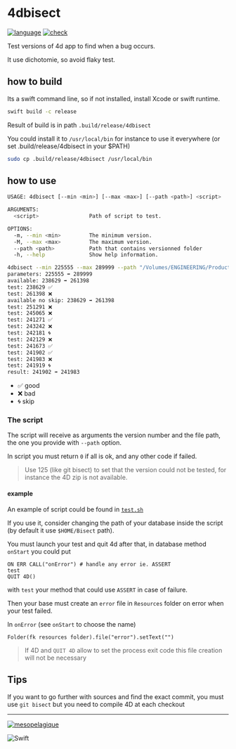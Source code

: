 # 4dbisect

[![language][code-shield]][code-url]
[![check][check-shield]][check-url]

Test versions of 4d app to find when a bug occurs.

It use dichotomie, so avoid flaky test.

## how to build

Its a swift command line, so if not installed, install Xcode or swift runtime.

```bash
swift build -c release
```

Result of build is in path `.build/release/4dbisect`

You could install it to `/usr/local/bin` for instance to use it everywhere (or set .build/release/4dbisect in your $PATH)

```bash
sudo cp .build/release/4dbisect /usr/local/bin
````

## how to use

```bash
USAGE: 4dbisect [--min <min>] [--max <max>] [--path <path>] <script>

ARGUMENTS:
  <script>                Path of script to test. 

OPTIONS:
  -m, --min <min>         The minimum version. 
  -M, --max <max>         The maximum version. 
  --path <path>           Path that contains versionned folder 
  -h, --help              Show help information.
```

```bash
4dbisect --min 225555 --max 289999 --path "/Volumes/ENGINEERING/Products/Compiled/Build/Main" ./test.sh
parameters: 225555 ➡ 289999
available: 238629 ➡ 261398
test: 238629 ✅
test: 261398 ❌
available no skip: 238629 ➡ 261398
test: 251291 ❌
test: 245065 ❌
test: 241271 ✅
test: 243242 ❌
test: 242181 🌀
test: 242129 ❌
test: 241673 ✅
test: 241902 ✅
test: 241983 ❌
test: 241919 🌀
result: 241902 ➡ 241983
```

- ✅ good  
- ❌ bad 
- 🌀 skip

### The script

The script will receive as arguments the version number and the file path, the one you provide with `--path` option.

In script you must return `0` if all is ok, and any other code if failed.

> Use 125 (like git bisect) to set that the version could not be tested, for instance the 4D zip is not available.

#### example 

An example of script could be found in [`test.sh`](test.sh)

If you use it, consider changing the path of your database inside the script (by default it use `$HOME/Bisect` path).

You must launch your test and quit 4d after that, in database method `onStart` you could put

```4d
ON ERR CALL("onError") # handle any error ie. ASSERT
test
QUIT 4D()
```

with `test` your method that could use `ASSERT` in case of failure.

Then your base must create an `error` file in `Resources` folder on error when your test failed. 

In `onError` (see `onStart` to choose the name)

```4d
Folder(fk resources folder).file("error").setText("")
```

> If 4D and `QUIT 4D` allow to set the process exit code this file creation will not be necessary

## Tips

If you want to go further with sources and find the exact commit, you must use `git bisect` but you need to compile 4D at each checkout

---

[<img src="https://mesopelagique.github.io/quatred.png" alt="mesopelagique"/>](https://mesopelagique.github.io/)

[code-shield]: https://img.shields.io/static/v1?label=language&message=swift&color=orange
[code-url]: http://swift.org/
[release-shield]: https://img.shields.io/github/v/release/mesopelagique/4dbisect
[release-url]: https://github.com/mesopelagique/ClassStoreDiagram/4dbisect/latest
![Swift](https://github.com/mesopelagique/4dbisect/workflows/Swift/badge.svg)


[check-shield]: https://github.com/mesopelagique/4dbisect/workflows/Swift/badge.svg
[check-url]: https://github.com/mesopelagique/4dbisect/actions?query=workflow%3ASwift
